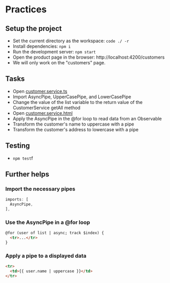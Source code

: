 # Practices

## Setup the project
- Set the current directory as the workspace: `code ./ -r`
- Install dependencies: `npm i`
- Run the development server: `npm start`
- Open the product page in the browser: http://localhost:4200/customers
- We will only work on the "customers" page.

## Tasks
- Open [customer.service.ts](src/app/page/customers/customers.component.ts)
- Import AsyncPipe, UpperCasePipe, and LowerCasePipe
- Change the value of the list variable to the return value of the CustomerService getAll method
- Open [customer.service.html](src/app/page/customer-editor/customer-editor.component.html)
- Apply the AsyncPipe in the @for loop to read data from an Observable
- Transform the customer's name to uppercase with a pipe
- Transform the customer's address to lowercase with a pipe

## Testing
- `npm test`f

## Further helps

### Import the necessary pipes
```typescript
imports: [
  AsyncPipe,
],
```

### Use the AsyncPipe in a @for loop
```html
@for (user of list | async; track $index) {
  <tr>...</tr>
}
```

### Apply a pipe to a displayed data
```html
<tr>
  <td>{{ user.name | uppercase }}</td>
</tr>
```
